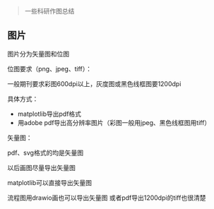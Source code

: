 > 一些科研作图总结

## 图片

图片分为矢量图和位图

位图要求（png、jpeg、tiff）：

一般期刊要求彩图600dpi以上，灰度图或黑色线框图要1200dpi

具体方式：

* matplotlib导出pdf格式
* 用adobe pdf导出高分辨率图片（彩图一般用jpeg、黑色线框图用tiff）

矢量图：

pdf、svg格式的均是矢量图

以后画图尽量导出矢量图

matplotlib可以直接导出矢量图

流程图用drawio画也可以导出矢量图 或者pdf导出1200dpi的tiff也很清楚


